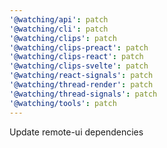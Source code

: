 ```yaml
---
'@watching/api': patch
'@watching/cli': patch
'@watching/clips': patch
'@watching/clips-preact': patch
'@watching/clips-react': patch
'@watching/clips-svelte': patch
'@watching/react-signals': patch
'@watching/thread-render': patch
'@watching/thread-signals': patch
'@watching/tools': patch
---
```


Update remote-ui dependencies

